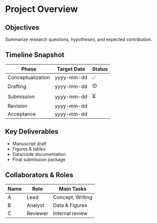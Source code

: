 # Project Overview

## Objectives
Summarize research questions, hypotheses, and expected contribution.

## Timeline Snapshot
| Phase | Target Date | Status |
|-------|--------------|--------|
| Conceptualization | yyyy-mm-dd | ✅ |
| Drafting | yyyy-mm-dd | 🟡 |
| Submission | yyyy-mm-dd | ⏳ |
| Revision | yyyy-mm-dd | |
| Acceptance | yyyy-mm-dd | |

## Key Deliverables
- Manuscript draft
- Figures & tables
- Data/code documentation
- Final submission package

## Collaborators & Roles
| Name | Role | Main Tasks |
|------|------|------------|
| A | Lead | Concept, Writing |
| B | Analyst | Data & Figures |
| C | Reviewer | Internal review |
